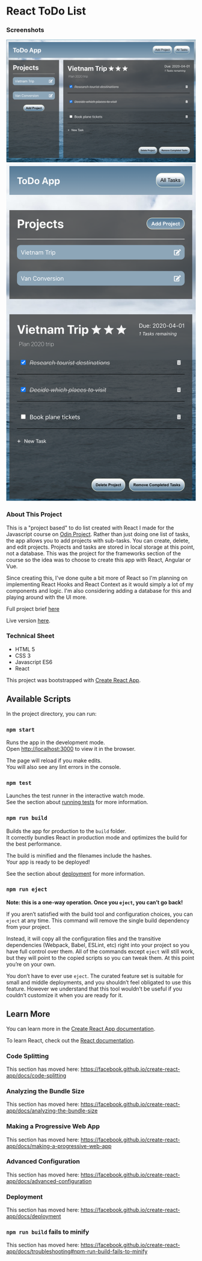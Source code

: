 # React ToDo List

<h3>Screenshots</h3>
<img src="/README_images/Full.png">
<img src="/README_images/Mobile.png">

<h3>About This Project</h3>
<p>This is a "project based" to do list created with React I made for the Javascript course on <a href="https://www.theodinproject.com/">Odin Project</a>. Rather than just doing one list of tasks, the app allows you to add projects with sub-tasks. You can create, delete, and edit projects. Projects and tasks are stored in local storage at this point, not a database. This was the project for the frameworks section of the course so the idea was to choose to create this app with React, Angular or Vue. 
</p>
<p>Since creating this, I've done quite a bit more of React so I'm planning on implementing React Hooks and React Context as it would simply a lot of my components and logic. I'm also considering adding a database for this and playing around with the UI more.
<p>Full project brief <a href="https://www.theodinproject.com/courses/javascript/lessons/frameworks">here</a></p>
<p>Live version <a href="https://mickywagner.github.io/react-todo/">here</a>.</p>


<h3>Technical Sheet</h3>

<ul>
  <li>HTML 5</li>
  <li>CSS 3</li>
  <li>Javascript ES6</li>
  <li>React</li>
</ul>



This project was bootstrapped with [Create React App](https://github.com/facebook/create-react-app).

## Available Scripts

In the project directory, you can run:

### `npm start`

Runs the app in the development mode.<br />
Open [http://localhost:3000](http://localhost:3000) to view it in the browser.

The page will reload if you make edits.<br />
You will also see any lint errors in the console.

### `npm test`

Launches the test runner in the interactive watch mode.<br />
See the section about [running tests](https://facebook.github.io/create-react-app/docs/running-tests) for more information.

### `npm run build`

Builds the app for production to the `build` folder.<br />
It correctly bundles React in production mode and optimizes the build for the best performance.

The build is minified and the filenames include the hashes.<br />
Your app is ready to be deployed!

See the section about [deployment](https://facebook.github.io/create-react-app/docs/deployment) for more information.

### `npm run eject`

**Note: this is a one-way operation. Once you `eject`, you can’t go back!**

If you aren’t satisfied with the build tool and configuration choices, you can `eject` at any time. This command will remove the single build dependency from your project.

Instead, it will copy all the configuration files and the transitive dependencies (Webpack, Babel, ESLint, etc) right into your project so you have full control over them. All of the commands except `eject` will still work, but they will point to the copied scripts so you can tweak them. At this point you’re on your own.

You don’t have to ever use `eject`. The curated feature set is suitable for small and middle deployments, and you shouldn’t feel obligated to use this feature. However we understand that this tool wouldn’t be useful if you couldn’t customize it when you are ready for it.

## Learn More

You can learn more in the [Create React App documentation](https://facebook.github.io/create-react-app/docs/getting-started).

To learn React, check out the [React documentation](https://reactjs.org/).

### Code Splitting

This section has moved here: https://facebook.github.io/create-react-app/docs/code-splitting

### Analyzing the Bundle Size

This section has moved here: https://facebook.github.io/create-react-app/docs/analyzing-the-bundle-size

### Making a Progressive Web App

This section has moved here: https://facebook.github.io/create-react-app/docs/making-a-progressive-web-app

### Advanced Configuration

This section has moved here: https://facebook.github.io/create-react-app/docs/advanced-configuration

### Deployment

This section has moved here: https://facebook.github.io/create-react-app/docs/deployment

### `npm run build` fails to minify

This section has moved here: https://facebook.github.io/create-react-app/docs/troubleshooting#npm-run-build-fails-to-minify

